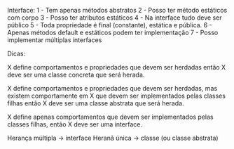 Interface:
1 - Tem apenas métodos abstratos
2 - Posso ter método estáticos com corpo
3 - Posso ter atributos estáticos
4 - Na interface tudo deve ser público
5 - Toda propriedade é final (constante), estática e pública.
6 - Apenas métodos default e estáticos podem ter implementação
7 - Posso implementar múltiplas interfaces

Dicas:

X define comportamentos e propriedades que devem ser herdadas então X deve ser uma classe concreta que será herada. 

X define comportamentos e propriedades que devem ser herdadas, mas existem comportamente em X que devem ser implementados pelas classes filhas então X deve ser uma classe abstrata que será herada.

X define apenas comportamentos que devem ser implementados pelas classes filhas, então X deve ser uma interface.

Herança múltipla -> interface
Heranã única -> classe (ou classe abstrata)


